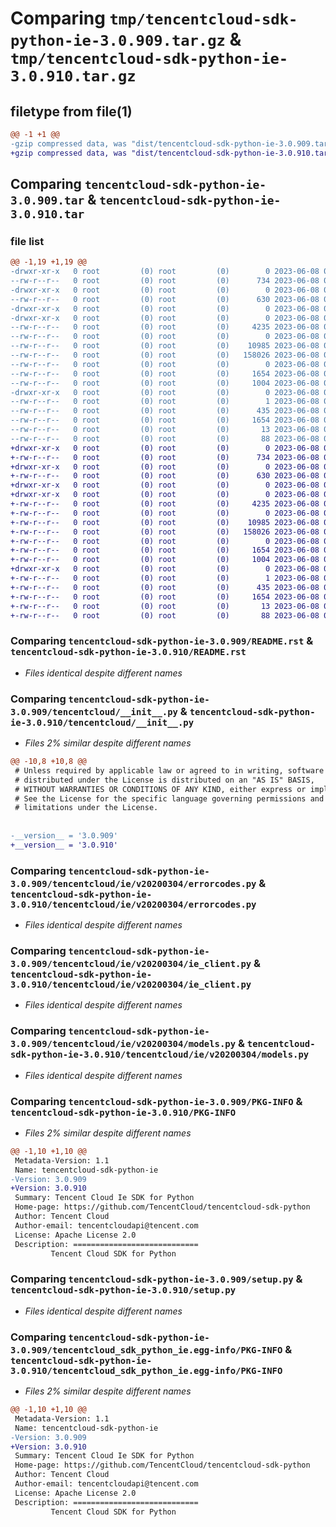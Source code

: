 # Comparing `tmp/tencentcloud-sdk-python-ie-3.0.909.tar.gz` & `tmp/tencentcloud-sdk-python-ie-3.0.910.tar.gz`

## filetype from file(1)

```diff
@@ -1 +1 @@
-gzip compressed data, was "dist/tencentcloud-sdk-python-ie-3.0.909.tar", last modified: Thu Jun  8 00:26:57 2023, max compression
+gzip compressed data, was "dist/tencentcloud-sdk-python-ie-3.0.910.tar", last modified: Thu Jun  8 09:12:44 2023, max compression
```

## Comparing `tencentcloud-sdk-python-ie-3.0.909.tar` & `tencentcloud-sdk-python-ie-3.0.910.tar`

### file list

```diff
@@ -1,19 +1,19 @@
-drwxr-xr-x   0 root         (0) root         (0)        0 2023-06-08 00:26:57.000000 tencentcloud-sdk-python-ie-3.0.909/
--rw-r--r--   0 root         (0) root         (0)      734 2023-06-08 00:26:57.000000 tencentcloud-sdk-python-ie-3.0.909/README.rst
-drwxr-xr-x   0 root         (0) root         (0)        0 2023-06-08 00:26:57.000000 tencentcloud-sdk-python-ie-3.0.909/tencentcloud/
--rw-r--r--   0 root         (0) root         (0)      630 2023-06-08 00:26:57.000000 tencentcloud-sdk-python-ie-3.0.909/tencentcloud/__init__.py
-drwxr-xr-x   0 root         (0) root         (0)        0 2023-06-08 00:26:57.000000 tencentcloud-sdk-python-ie-3.0.909/tencentcloud/ie/
-drwxr-xr-x   0 root         (0) root         (0)        0 2023-06-08 00:26:57.000000 tencentcloud-sdk-python-ie-3.0.909/tencentcloud/ie/v20200304/
--rw-r--r--   0 root         (0) root         (0)     4235 2023-06-08 00:26:57.000000 tencentcloud-sdk-python-ie-3.0.909/tencentcloud/ie/v20200304/errorcodes.py
--rw-r--r--   0 root         (0) root         (0)        0 2023-06-08 00:26:57.000000 tencentcloud-sdk-python-ie-3.0.909/tencentcloud/ie/v20200304/__init__.py
--rw-r--r--   0 root         (0) root         (0)    10985 2023-06-08 00:26:57.000000 tencentcloud-sdk-python-ie-3.0.909/tencentcloud/ie/v20200304/ie_client.py
--rw-r--r--   0 root         (0) root         (0)   158026 2023-06-08 00:26:57.000000 tencentcloud-sdk-python-ie-3.0.909/tencentcloud/ie/v20200304/models.py
--rw-r--r--   0 root         (0) root         (0)        0 2023-06-08 00:26:57.000000 tencentcloud-sdk-python-ie-3.0.909/tencentcloud/ie/__init__.py
--rw-r--r--   0 root         (0) root         (0)     1654 2023-06-08 00:26:57.000000 tencentcloud-sdk-python-ie-3.0.909/PKG-INFO
--rw-r--r--   0 root         (0) root         (0)     1004 2023-06-08 00:26:57.000000 tencentcloud-sdk-python-ie-3.0.909/setup.py
-drwxr-xr-x   0 root         (0) root         (0)        0 2023-06-08 00:26:57.000000 tencentcloud-sdk-python-ie-3.0.909/tencentcloud_sdk_python_ie.egg-info/
--rw-r--r--   0 root         (0) root         (0)        1 2023-06-08 00:26:57.000000 tencentcloud-sdk-python-ie-3.0.909/tencentcloud_sdk_python_ie.egg-info/dependency_links.txt
--rw-r--r--   0 root         (0) root         (0)      435 2023-06-08 00:26:57.000000 tencentcloud-sdk-python-ie-3.0.909/tencentcloud_sdk_python_ie.egg-info/SOURCES.txt
--rw-r--r--   0 root         (0) root         (0)     1654 2023-06-08 00:26:57.000000 tencentcloud-sdk-python-ie-3.0.909/tencentcloud_sdk_python_ie.egg-info/PKG-INFO
--rw-r--r--   0 root         (0) root         (0)       13 2023-06-08 00:26:57.000000 tencentcloud-sdk-python-ie-3.0.909/tencentcloud_sdk_python_ie.egg-info/top_level.txt
--rw-r--r--   0 root         (0) root         (0)       88 2023-06-08 00:26:57.000000 tencentcloud-sdk-python-ie-3.0.909/setup.cfg
+drwxr-xr-x   0 root         (0) root         (0)        0 2023-06-08 09:12:44.000000 tencentcloud-sdk-python-ie-3.0.910/
+-rw-r--r--   0 root         (0) root         (0)      734 2023-06-08 09:12:43.000000 tencentcloud-sdk-python-ie-3.0.910/README.rst
+drwxr-xr-x   0 root         (0) root         (0)        0 2023-06-08 09:12:44.000000 tencentcloud-sdk-python-ie-3.0.910/tencentcloud/
+-rw-r--r--   0 root         (0) root         (0)      630 2023-06-08 09:12:43.000000 tencentcloud-sdk-python-ie-3.0.910/tencentcloud/__init__.py
+drwxr-xr-x   0 root         (0) root         (0)        0 2023-06-08 09:12:44.000000 tencentcloud-sdk-python-ie-3.0.910/tencentcloud/ie/
+drwxr-xr-x   0 root         (0) root         (0)        0 2023-06-08 09:12:44.000000 tencentcloud-sdk-python-ie-3.0.910/tencentcloud/ie/v20200304/
+-rw-r--r--   0 root         (0) root         (0)     4235 2023-06-08 09:12:43.000000 tencentcloud-sdk-python-ie-3.0.910/tencentcloud/ie/v20200304/errorcodes.py
+-rw-r--r--   0 root         (0) root         (0)        0 2023-06-08 09:12:43.000000 tencentcloud-sdk-python-ie-3.0.910/tencentcloud/ie/v20200304/__init__.py
+-rw-r--r--   0 root         (0) root         (0)    10985 2023-06-08 09:12:43.000000 tencentcloud-sdk-python-ie-3.0.910/tencentcloud/ie/v20200304/ie_client.py
+-rw-r--r--   0 root         (0) root         (0)   158026 2023-06-08 09:12:43.000000 tencentcloud-sdk-python-ie-3.0.910/tencentcloud/ie/v20200304/models.py
+-rw-r--r--   0 root         (0) root         (0)        0 2023-06-08 09:12:43.000000 tencentcloud-sdk-python-ie-3.0.910/tencentcloud/ie/__init__.py
+-rw-r--r--   0 root         (0) root         (0)     1654 2023-06-08 09:12:44.000000 tencentcloud-sdk-python-ie-3.0.910/PKG-INFO
+-rw-r--r--   0 root         (0) root         (0)     1004 2023-06-08 09:12:43.000000 tencentcloud-sdk-python-ie-3.0.910/setup.py
+drwxr-xr-x   0 root         (0) root         (0)        0 2023-06-08 09:12:44.000000 tencentcloud-sdk-python-ie-3.0.910/tencentcloud_sdk_python_ie.egg-info/
+-rw-r--r--   0 root         (0) root         (0)        1 2023-06-08 09:12:44.000000 tencentcloud-sdk-python-ie-3.0.910/tencentcloud_sdk_python_ie.egg-info/dependency_links.txt
+-rw-r--r--   0 root         (0) root         (0)      435 2023-06-08 09:12:44.000000 tencentcloud-sdk-python-ie-3.0.910/tencentcloud_sdk_python_ie.egg-info/SOURCES.txt
+-rw-r--r--   0 root         (0) root         (0)     1654 2023-06-08 09:12:44.000000 tencentcloud-sdk-python-ie-3.0.910/tencentcloud_sdk_python_ie.egg-info/PKG-INFO
+-rw-r--r--   0 root         (0) root         (0)       13 2023-06-08 09:12:44.000000 tencentcloud-sdk-python-ie-3.0.910/tencentcloud_sdk_python_ie.egg-info/top_level.txt
+-rw-r--r--   0 root         (0) root         (0)       88 2023-06-08 09:12:44.000000 tencentcloud-sdk-python-ie-3.0.910/setup.cfg
```

### Comparing `tencentcloud-sdk-python-ie-3.0.909/README.rst` & `tencentcloud-sdk-python-ie-3.0.910/README.rst`

 * *Files identical despite different names*

### Comparing `tencentcloud-sdk-python-ie-3.0.909/tencentcloud/__init__.py` & `tencentcloud-sdk-python-ie-3.0.910/tencentcloud/__init__.py`

 * *Files 2% similar despite different names*

```diff
@@ -10,8 +10,8 @@
 # Unless required by applicable law or agreed to in writing, software
 # distributed under the License is distributed on an "AS IS" BASIS,
 # WITHOUT WARRANTIES OR CONDITIONS OF ANY KIND, either express or implied.
 # See the License for the specific language governing permissions and
 # limitations under the License.
 
 
-__version__ = '3.0.909'
+__version__ = '3.0.910'
```

### Comparing `tencentcloud-sdk-python-ie-3.0.909/tencentcloud/ie/v20200304/errorcodes.py` & `tencentcloud-sdk-python-ie-3.0.910/tencentcloud/ie/v20200304/errorcodes.py`

 * *Files identical despite different names*

### Comparing `tencentcloud-sdk-python-ie-3.0.909/tencentcloud/ie/v20200304/ie_client.py` & `tencentcloud-sdk-python-ie-3.0.910/tencentcloud/ie/v20200304/ie_client.py`

 * *Files identical despite different names*

### Comparing `tencentcloud-sdk-python-ie-3.0.909/tencentcloud/ie/v20200304/models.py` & `tencentcloud-sdk-python-ie-3.0.910/tencentcloud/ie/v20200304/models.py`

 * *Files identical despite different names*

### Comparing `tencentcloud-sdk-python-ie-3.0.909/PKG-INFO` & `tencentcloud-sdk-python-ie-3.0.910/PKG-INFO`

 * *Files 2% similar despite different names*

```diff
@@ -1,10 +1,10 @@
 Metadata-Version: 1.1
 Name: tencentcloud-sdk-python-ie
-Version: 3.0.909
+Version: 3.0.910
 Summary: Tencent Cloud Ie SDK for Python
 Home-page: https://github.com/TencentCloud/tencentcloud-sdk-python
 Author: Tencent Cloud
 Author-email: tencentcloudapi@tencent.com
 License: Apache License 2.0
 Description: ============================
         Tencent Cloud SDK for Python
```

### Comparing `tencentcloud-sdk-python-ie-3.0.909/setup.py` & `tencentcloud-sdk-python-ie-3.0.910/setup.py`

 * *Files identical despite different names*

### Comparing `tencentcloud-sdk-python-ie-3.0.909/tencentcloud_sdk_python_ie.egg-info/PKG-INFO` & `tencentcloud-sdk-python-ie-3.0.910/tencentcloud_sdk_python_ie.egg-info/PKG-INFO`

 * *Files 2% similar despite different names*

```diff
@@ -1,10 +1,10 @@
 Metadata-Version: 1.1
 Name: tencentcloud-sdk-python-ie
-Version: 3.0.909
+Version: 3.0.910
 Summary: Tencent Cloud Ie SDK for Python
 Home-page: https://github.com/TencentCloud/tencentcloud-sdk-python
 Author: Tencent Cloud
 Author-email: tencentcloudapi@tencent.com
 License: Apache License 2.0
 Description: ============================
         Tencent Cloud SDK for Python
```

